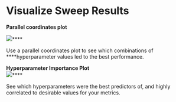 # Visualize Sweep Results

**Parallel coordinates plot**

![](https://paper-attachments.dropbox.com/s_194708415DEC35F74A7691FF6810D3B14703D1EFE1672ED29000BA98171242A5_1578695138341_image.png)\*\*\*\*

Use a parallel coordinates plot to see which combinations of ****hyperparameter values led to the best performance.

**Hyperparameter Importance Plot**  
![](https://paper-attachments.dropbox.com/s_194708415DEC35F74A7691FF6810D3B14703D1EFE1672ED29000BA98171242A5_1578695757573_image.png)\*\*\*\*

See which hyperparameters were the best predictors of, and highly correlated to desirable values for your metrics.

